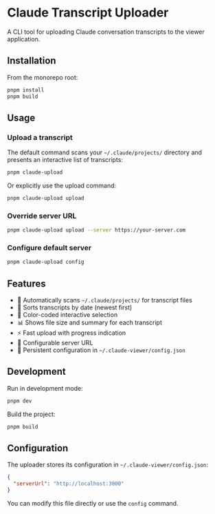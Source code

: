# Claude Transcript Uploader

A CLI tool for uploading Claude conversation transcripts to the viewer application.

## Installation

From the monorepo root:

```bash
pnpm install
pnpm build
```

## Usage

### Upload a transcript

The default command scans your `~/.claude/projects/` directory and presents an interactive list of transcripts:

```bash
pnpm claude-upload
```

Or explicitly use the upload command:

```bash
pnpm claude-upload upload
```

### Override server URL

```bash
pnpm claude-upload upload --server https://your-server.com
```

### Configure default server

```bash
pnpm claude-upload config
```

## Features

- 📁 Automatically scans `~/.claude/projects/` for transcript files
- 📅 Sorts transcripts by date (newest first)
- 🎨 Color-coded interactive selection
- 📊 Shows file size and summary for each transcript
- ⚡ Fast upload with progress indication
- 🔧 Configurable server URL
- 💾 Persistent configuration in `~/.claude-viewer/config.json`

## Development

Run in development mode:

```bash
pnpm dev
```

Build the project:

```bash
pnpm build
```

## Configuration

The uploader stores its configuration in `~/.claude-viewer/config.json`:

```json
{
  "serverUrl": "http://localhost:3000"
}
```

You can modify this file directly or use the `config` command.